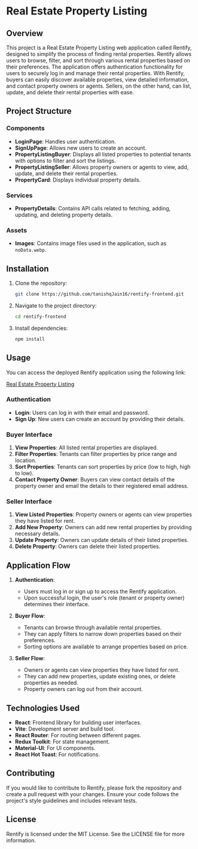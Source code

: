 # Real Estate Property Listing

## Overview

This project is a Real Estate Property Listing web application called Rentify, designed to simplify the process of finding rental properties. Rentify allows users to browse, filter, and sort through various rental properties based on their preferences. The application offers authentication functionality for users to securely log in and manage their rental properties. With Rentify, buyers can easily discover available properties, view detailed information, and contact property owners or agents. Sellers, on the other hand, can list, update, and delete their rental properties with ease.

## Project Structure

### Components

- **LoginPage**: Handles user authentication.
- **SignUpPage**: Allows new users to create an account.
- **PropertyListingBuyer**: Displays all listed properties to potential tenants with options to filter and sort the listings.
- **PropertyListingSeller**: Allows property owners or agents to view, add, update, and delete their rental properties.
- **PropertyCard**: Displays individual property details.

### Services

- **PropertyDetails**: Contains API calls related to fetching, adding, updating, and deleting property details.

### Assets

- **Images**: Contains image files used in the application, such as `noData.webp`.

## Installation

1. Clone the repository:
    ```sh
    git clone https://github.com/tanishqJain16/rentify-frontend.git
    ```
2. Navigate to the project directory:
    ```sh
    cd rentify-frontend
    ```
3. Install dependencies:
    ```sh
    npm install
    ```

## Usage

You can access the deployed Rentify application using the following link:

[Real Estate Property Listing](https://rentify-woad.vercel.app/)

### Authentication

- **Login**: Users can log in with their email and password.
- **Sign Up**: New users can create an account by providing their details.

### Buyer Interface

1. **View Properties**: All listed rental properties are displayed.
2. **Filter Properties**: Tenants can filter properties by price range and location.
3. **Sort Properties**: Tenants can sort properties by price (low to high, high to low).
4. **Contact Property Owner**: Buyers can view contact details of the property owner and email the details to their registered email address.

### Seller Interface

1. **View Listed Properties**: Property owners or agents can view properties they have listed for rent.
2. **Add New Property**: Owners can add new rental properties by providing necessary details.
3. **Update Property**: Owners can update details of their listed properties.
4. **Delete Property**: Owners can delete their listed properties.

## Application Flow

1. **Authentication**: 
   - Users must log in or sign up to access the Rentify application.
   - Upon successful login, the user's role (tenant or property owner) determines their interface.

2. **Buyer Flow**:
   - Tenants can browse through available rental properties.
   - They can apply filters to narrow down properties based on their preferences.
   - Sorting options are available to arrange properties based on price.

3. **Seller Flow**:
   - Owners or agents can view properties they have listed for rent.
   - They can add new properties, update existing ones, or delete properties as needed.
   - Property owners can log out from their account.

## Technologies Used

- **React**: Frontend library for building user interfaces.
- **Vite**: Development server and build tool.
- **React Router**: For routing between different pages.
- **Redux Toolkit**: For state management.
- **Material-UI**: For UI components.
- **React Hot Toast**: For notifications.

## Contributing

If you would like to contribute to Rentify, please fork the repository and create a pull request with your changes. Ensure your code follows the project's style guidelines and includes relevant tests.

## License

Rentify is licensed under the MIT License. See the LICENSE file for more information.

